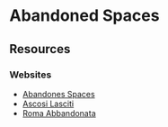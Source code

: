 # Abandoned Spaces

## Resources

### Websites

* [Abandones Spaces](https://www.abandonedspaces.com/)
* [Ascosi Lasciti](https://ascosilasciti.com/it/)
* [Roma Abbandonata](https://romabbandonata.org/)

